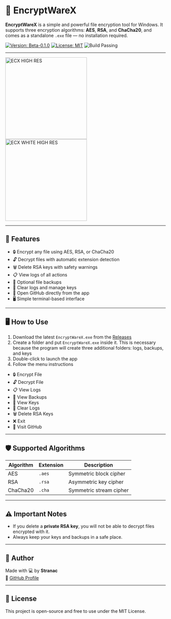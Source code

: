 # 🔐 EncryptWareX

**EncryptWareX** is a simple and powerful file encryption tool for Windows. It supports three encryption algorithms: **AES**, **RSA**, and **ChaCha20**, and comes as a standalone `.exe` file — no installation required.

[![Version: Beta-0.1.0](https://img.shields.io/badge/version-beta--0.1.0-yellow)]((https://github.com/Str4nac/EncryptWareX/releases))
[![License: MIT](https://img.shields.io/badge/license-MIT-blue)](https://github.com/Str4nac/EncryptWareX/tree/main?tab=MIT-1-ov-file)
![Build Passing](https://img.shields.io/badge/build-passing-brightgreen)

---

<img width="256" height="256" alt="ECX HIGH RES" src="https://github.com/user-attachments/assets/680b1d23-d97a-4a29-9077-68f2a338958e" />
<img width="256" height="256" alt="ECX WHITE HIGH RES" src="https://github.com/user-attachments/assets/2f3ba1b9-b077-47d8-8543-e69172090da3" />

---

## 🚀 Features

- 🔒 Encrypt any file using AES, RSA, or ChaCha20
- 🔓 Decrypt files with automatic extension detection
- 🗑️ Delete RSA keys with safety warnings
- 📋 View logs of all actions
- 💾 Optional file backups
- 🧹 Clear logs and manage keys
- 🔗 Open GitHub directly from the app
- 🖥️ Simple terminal-based interface

---

## 🖥️ How to Use

1. Download the latest `EncryptWareX.exe` from the [Releases](https://github.com/Str4nac/EncryptWareX/releases)
2. Create a folder and put `EncryptWareX.exe` inside it. This is necessary because the program will create three additional folders: logs, backups, and keys
3. Double-click to launch the app
4. Follow the menu instructions

- 🔒 Encrypt File
- 🔓 Decrypt File
- 📋 View Logs
- 💾 View Backups
- 🔑 View Keys
- 🧹 Clear Logs
- 🗑️ Delete RSA Keys
- ❌ Exit
- 🔗 Visit GitHub


---

## 🛡️ Supported Algorithms

| Algorithm  | Extension | Description               |
|------------|-----------|---------------------------|
| AES        | `.aes`    | Symmetric block cipher    |
| RSA        | `.rsa`    | Asymmetric key cipher     |
| ChaCha20   | `.cha`    | Symmetric stream cipher   |

---

## ⚠️ Important Notes

- If you delete a **private RSA key**, you will not be able to decrypt files encrypted with it.
- Always keep your keys and backups in a safe place.

---

## 👤 Author

Made with 💻 by **Stranac**  
🔗 [GitHub Profile](https://github.com/Str4nac)

---

## 📄 License

This project is open-source and free to use under the MIT License.
